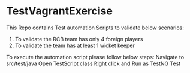 # TestVagrantExercise

This Repo contains Test automation Scripts to validate below scenarios:

1. To validate the RCB team has only 4 foreign players
2. To validate the team has at least 1 wicket keeper


To execute the automation script please follow below steps:
Navigate to src/test/java
Open TestScript class
Right click and Run as TestNG Test